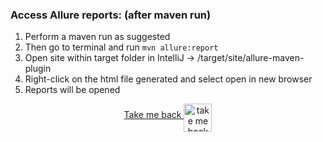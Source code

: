 ### Access Allure reports: (after maven run)

1. Perform a maven run as suggested
2. Then go to terminal and run ```mvn allure:report```
3. Open site within target folder in IntelliJ -> /target/site/allure-maven-plugin
4. Right-click on the html file generated and select open in new browser
5. Reports will be opened

<p align="center">
    <a align="middle" href="https://github.com/ParthibanRajasekaran/restassured-gherkin-testng-allure/README/md">Take me back
      <img align="middle" alt="take me back to read me" width="45px" src="https://cdn.arrowpng.com/images/red-go-back-arrow.png" />
    </a>
</p>